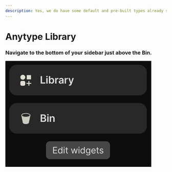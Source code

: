 ```yaml
---
description: Yes, we do have some default and pre-built types already setup for you!
---
```


# Anytype Library

### Navigate to the bottom of your sidebar just above the Bin.

![](<../../.gitbook/assets/image (33).png>)
